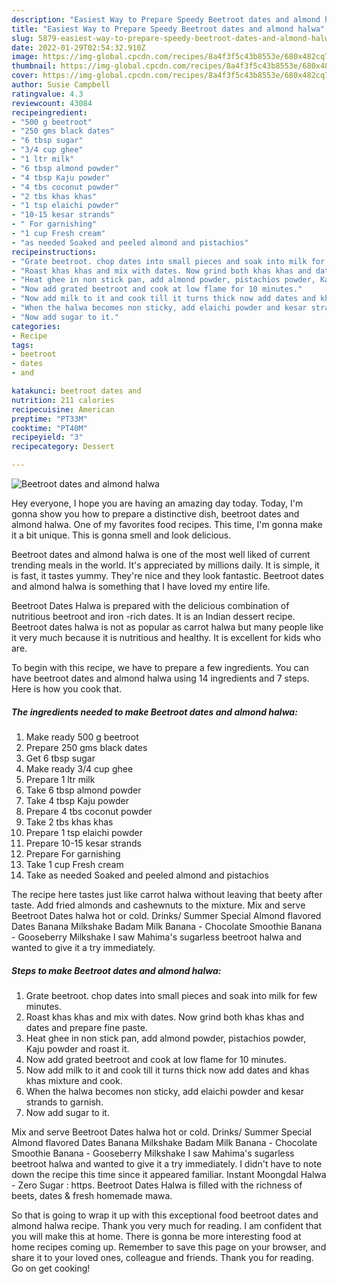 ```yaml
---
description: "Easiest Way to Prepare Speedy Beetroot dates and almond halwa"
title: "Easiest Way to Prepare Speedy Beetroot dates and almond halwa"
slug: 5879-easiest-way-to-prepare-speedy-beetroot-dates-and-almond-halwa
date: 2022-01-29T02:54:32.910Z
image: https://img-global.cpcdn.com/recipes/8a4f3f5c43b8553e/680x482cq70/beetroot-dates-and-almond-halwa-recipe-main-photo.jpg
thumbnail: https://img-global.cpcdn.com/recipes/8a4f3f5c43b8553e/680x482cq70/beetroot-dates-and-almond-halwa-recipe-main-photo.jpg
cover: https://img-global.cpcdn.com/recipes/8a4f3f5c43b8553e/680x482cq70/beetroot-dates-and-almond-halwa-recipe-main-photo.jpg
author: Susie Campbell
ratingvalue: 4.3
reviewcount: 43084
recipeingredient:
- "500 g beetroot"
- "250 gms black dates"
- "6 tbsp sugar"
- "3/4 cup ghee"
- "1 ltr milk"
- "6 tbsp almond powder"
- "4 tbsp Kaju powder"
- "4 tbs coconut powder"
- "2 tbs khas khas"
- "1 tsp elaichi powder"
- "10-15 kesar strands"
- " For garnishing"
- "1 cup Fresh cream"
- "as needed Soaked and peeled almond and pistachios"
recipeinstructions:
- "Grate beetroot. chop dates into small pieces and soak into milk for few minutes."
- "Roast khas khas and mix with dates. Now grind both khas khas and dates and prepare fine paste."
- "Heat ghee in non stick pan, add almond powder, pistachios powder, Kaju powder and roast it."
- "Now add grated beetroot and cook at low flame for 10 minutes."
- "Now add milk to it and cook till it turns thick now add dates and khas khas mixture and cook."
- "When the halwa becomes non sticky, add elaichi powder and kesar strands to garnish."
- "Now add sugar to it."
categories:
- Recipe
tags:
- beetroot
- dates
- and

katakunci: beetroot dates and 
nutrition: 211 calories
recipecuisine: American
preptime: "PT33M"
cooktime: "PT40M"
recipeyield: "3"
recipecategory: Dessert

---
```



![Beetroot dates and almond halwa](https://img-global.cpcdn.com/recipes/8a4f3f5c43b8553e/680x482cq70/beetroot-dates-and-almond-halwa-recipe-main-photo.jpg)

Hey everyone, I hope you are having an amazing day today. Today, I'm gonna show you how to prepare a distinctive dish, beetroot dates and almond halwa. One of my favorites food recipes. This time, I'm gonna make it a bit unique. This is gonna smell and look delicious.

Beetroot dates and almond halwa is one of the most well liked of current trending meals in the world. It's appreciated by millions daily. It is simple, it is fast, it tastes yummy. They're nice and they look fantastic. Beetroot dates and almond halwa is something that I have loved my entire life.

Beetroot Dates Halwa is prepared with the delicious combination of nutritious beetroot and iron -rich dates. It is an Indian dessert recipe. Beetroot dates halwa is not as popular as carrot halwa but many people like it very much because it is nutritious and healthy. It is excellent for kids who are.


To begin with this recipe, we have to prepare a few ingredients. You can have beetroot dates and almond halwa using 14 ingredients and 7 steps. Here is how you cook that.

<!--inarticleads1-->

##### The ingredients needed to make Beetroot dates and almond halwa:

1. Make ready 500 g beetroot
1. Prepare 250 gms black dates
1. Get 6 tbsp sugar
1. Make ready 3/4 cup ghee
1. Prepare 1 ltr milk
1. Take 6 tbsp almond powder
1. Take 4 tbsp Kaju powder
1. Prepare 4 tbs coconut powder
1. Take 2 tbs khas khas
1. Prepare 1 tsp elaichi powder
1. Prepare 10-15 kesar strands
1. Prepare  For garnishing
1. Take 1 cup Fresh cream
1. Take as needed Soaked and peeled almond and pistachios


The recipe here tastes just like carrot halwa without leaving that beety after taste. Add fried almonds and cashewnuts to the mixture. Mix and serve Beetroot Dates halwa hot or cold. Drinks/ Summer Special Almond flavored Dates Banana Milkshake Badam Milk Banana - Chocolate Smoothie Banana - Gooseberry Milkshake I saw Mahima&#39;s sugarless beetroot halwa and wanted to give it a try immediately. 

<!--inarticleads2-->

##### Steps to make Beetroot dates and almond halwa:

1. Grate beetroot. chop dates into small pieces and soak into milk for few minutes.
1. Roast khas khas and mix with dates. Now grind both khas khas and dates and prepare fine paste.
1. Heat ghee in non stick pan, add almond powder, pistachios powder, Kaju powder and roast it.
1. Now add grated beetroot and cook at low flame for 10 minutes.
1. Now add milk to it and cook till it turns thick now add dates and khas khas mixture and cook.
1. When the halwa becomes non sticky, add elaichi powder and kesar strands to garnish.
1. Now add sugar to it.


Mix and serve Beetroot Dates halwa hot or cold. Drinks/ Summer Special Almond flavored Dates Banana Milkshake Badam Milk Banana - Chocolate Smoothie Banana - Gooseberry Milkshake I saw Mahima&#39;s sugarless beetroot halwa and wanted to give it a try immediately. I didn&#39;t have to note down the recipe this time since it appeared familiar. Instant Moongdal Halwa - Zero Sugar : https. Beetroot Dates Halwa is filled with the richness of beets, dates &amp; fresh homemade mawa. 

So that is going to wrap it up with this exceptional food beetroot dates and almond halwa recipe. Thank you very much for reading. I am confident that you will make this at home. There is gonna be more interesting food at home recipes coming up. Remember to save this page on your browser, and share it to your loved ones, colleague and friends. Thank you for reading. Go on get cooking!
